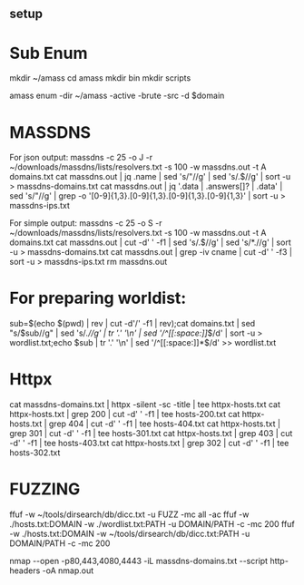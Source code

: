 ## setup

Sub Enum
========
mkdir ~/amass
cd amass
mkdir bin
mkdir scripts
<!-- copy all scripts from repo to /scripts and all needed binaries from ~/go/bin to /bin -->
amass enum -dir ~/amass -active -brute -src -d $domain

MASSDNS
=======
For json output:
massdns -c 25 -o J -r ~/downloads/massdns/lists/resolvers.txt -s 100 -w massdns.out -t A domains.txt
cat massdns.out | jq .name | sed 's/"//g' | sed 's/.$//g' | sort -u > massdns-domains.txt
cat massdns.out | jq '.data | .answers[]? | .data' | sed 's/"//g' | grep -o '[0-9]\{1,3\}\.[0-9]\{1,3\}\.[0-9]\{1,3\}\.[0-9]\{1,3\}' | sort -u > massdns-ips.txt

For simple output:
massdns -c 25 -o S -r ~/downloads/massdns/lists/resolvers.txt -s 100 -w massdns.out -t A domains.txt
cat massdns.out | cut -d' ' -f1 | sed 's/.$//g' | sed 's/*.//g' | sort -u > massdns-domains.txt
cat massdns.out | grep -iv cname | cut -d' ' -f3 | sort -u > massdns-ips.txt
rm massdns.out

For preparing worldist:
======================
sub=$(echo $(pwd) | rev | cut -d'/' -f1 | rev);cat domains.txt | sed "s/$sub//g" | sed 's/*.//g' | tr '.' '\n' | sed '/^[[:space:]]*$/d' | sort -u > wordlist.txt;echo $sub | tr '.' '\n' | sed '/^[[:space:]]*$/d' >> wordlist.txt

Httpx
=====
cat massdns-domains.txt | httpx -silent -sc -title | tee httpx-hosts.txt
cat httpx-hosts.txt | grep 200 | cut -d' ' -f1 | tee hosts-200.txt
cat httpx-hosts.txt | grep 404 | cut -d' ' -f1 | tee hosts-404.txt
cat httpx-hosts.txt | grep 301 | cut -d' ' -f1 | tee hosts-301.txt
cat httpx-hosts.txt | grep 403 | cut -d' ' -f1 | tee hosts-403.txt
cat httpx-hosts.txt | grep 302 | cut -d' ' -f1 | tee hosts-302.txt

FUZZING
=======
ffuf -w ~/tools/dirsearch/db/dicc.txt -u FUZZ -mc all -ac
ffuf -w ./hosts.txt:DOMAIN -w ./wordlist.txt:PATH -u DOMAIN/PATH -c -mc 200
ffuf -w ./hosts.txt:DOMAIN -w ~/tools/dirsearch/db/dicc.txt:PATH -u DOMAIN/PATH -c -mc 200



nmap --open -p80,443,4080,4443 -iL massdns-domains.txt --script http-headers -oA nmap.out
